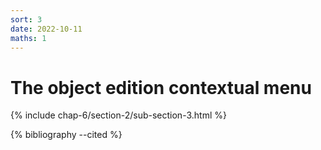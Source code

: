 ```yaml
---
sort: 3
date: 2022-10-11
maths: 1
---
```


# The object edition contextual menu

{% include chap-6/section-2/sub-section-3.html %}

{% bibliography --cited %}

